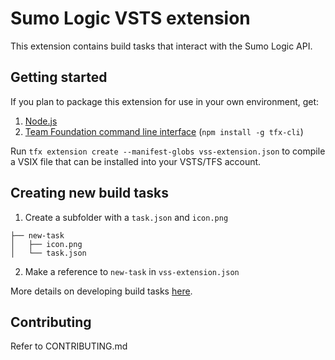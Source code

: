 # Sumo Logic VSTS extension

This extension contains build tasks that interact with the Sumo Logic API.

## Getting started

If you plan to package this extension for use in your own environment, get:

1. [Node.js](https://nodejs.org)
2. [Team Foundation command line interface](https://github.com/Microsoft/tfs-cli) (`npm install -g tfx-cli`)

Run `tfx extension create --manifest-globs vss-extension.json` to compile a VSIX file that can be installed into your VSTS/TFS account.

## Creating new build tasks

1. Create a subfolder with a `task.json` and `icon.png`
```
├── new-task
│   ├── icon.png
│   └── task.json
```
2. Make a reference to `new-task` in `vss-extension.json`

More details on developing build tasks [here](https://docs.microsoft.com/en-us/vsts/extend/develop/add-build-task).

## Contributing
Refer to CONTRIBUTING.md